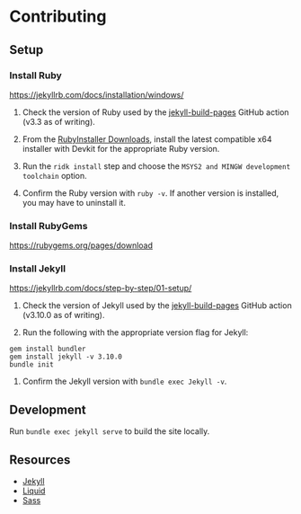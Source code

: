 # Contributing

## Setup

### Install Ruby

https://jekyllrb.com/docs/installation/windows/

1. Check the version of Ruby used by the [jekyll-build-pages](https://github.com/actions/jekyll-build-pages) GitHub action (v3.3 as of writing).

1. From the [RubyInstaller Downloads](https://rubyinstaller.org/downloads/), install the latest compatible x64 installer with Devkit for the appropriate Ruby version.

1. Run the `ridk install` step and choose the `MSYS2 and MINGW development toolchain` option.

1. Confirm the Ruby version with `ruby -v`. If another version is installed, you may have to uninstall it.

### Install RubyGems

https://rubygems.org/pages/download

### Install Jekyll

https://jekyllrb.com/docs/step-by-step/01-setup/

1. Check the version of Jekyll used by the [jekyll-build-pages](https://github.com/actions/jekyll-build-pages) GitHub action (v3.10.0 as of writing).

1. Run the following with the appropriate version flag for Jekyll:

```shell
gem install bundler
gem install jekyll -v 3.10.0
bundle init
```

1. Confirm the Jekyll version with `bundle exec Jekyll -v`.

## Development

Run `bundle exec jekyll serve` to build the site locally.

## Resources

- [Jekyll](https://jekyllrb.com/docs/)
- [Liquid](https://shopify.github.io/liquid/)
- [Sass](https://sass-lang.com/documentation/)

